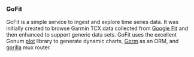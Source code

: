 ### GoFit

GoFit is a simple service to ingest and explore time series data. It was initially created to browse
Garmin TCX data collected from [Google Fit](https://fit.google.com) and then enhanced to support generic data sets. 
GoFit uses the excellent Gonum [plot](https://github.com/gonum/plot) library to generate dynamic charts,
[Gorm](https://github.com/jinzhu/gorm) as an ORM, and [gorilla](http://www.gorillatoolkit.org/) mux router.
